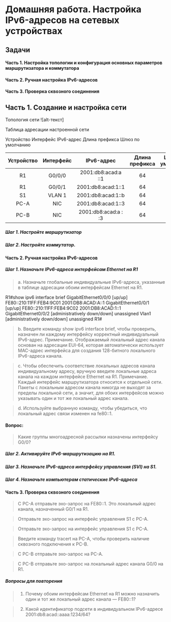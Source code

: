 # Домашняя работа. Настройка IPv6-адресов на сетевых устройствах

## Задачи
#### Часть 1. Настройка топологии и конфигурация основных параметров маршрутизатора и коммутатора
#### Часть 2. Ручная настройка IPv6-адресов
#### Часть 3. Проверка сквозного соединения



## Часть 1. Создание и настройка сети
Топология сети
![alt-текст]

Таблица адресации настроенной сети 

Устройство	Интерфейс	IPv6-адрес	Длина префикса	Шлюз по умолчанию

| Устройство | 	Интерфейс |	IPv6-адрес |	Длина префикса |	Шлюз по умолчанию |
| :--------: |:--------:  |:---------:| :--------------:| :-----------------:|
| R1	       | G0/0/0    | 2001:db8:acad:a ::1  |	64	|  —  |
| R1	       | G0/0/1	   | 2001:db8:acad:1::1  |	64	|  —  |
| S1	       |  VLAN 1	 | 2001:db8:acad:1::b	 |  64	|  —  |
| PC-A     	|  NIC	     | 2001:db8:acad:1::3	 |  64	| fe80::1 |
| PC-B     	|  NIC	     | 2001:db8:acad:a : :3	 |  64	| fe80::1 |

##### Шаг 1. Настройте маршрутизатор

##### Шаг 2. Настройте коммутатор.


#### Часть 2. Ручная настройка IPv6-адресов

##### Шаг 1. Назначьте IPv6-адреса интерфейсам Ethernet на R1
> a.	Назначьте глобальные индивидуальные IPv6-адреса, указанные в таблице адресации обоим интерфейсам Ethernet на R1.

R1#show ipv6 interface brief
GigabitEthernet0/0/0       [up/up]
    FE80::210:11FF:FEB4:9C01
    2001:DB8:ACAD:A::1
GigabitEthernet0/0/1       [up/up]
    FE80::210:11FF:FEB4:9C02
    2001:DB8:ACAD:1::1
GigabitEthernet0/0/2       [administratively down/down]
    unassigned
Vlan1                      [administratively down/down]
    unassigned
R1#

> b.	Введите команду show ipv6 interface brief, чтобы проверить, назначен ли каждому интерфейсу корректный индивидуальный IPv6-адрес.
Примечание. Отображаемый локальный адрес канала основан на адресации EUI-64, которая автоматически использует MAC-адрес интерфейса для создания 128-битного локального IPv6-адреса канала.


> c.	Чтобы обеспечить соответствие локальных адресов канала индивидуальному адресу, вручную введите локальные адреса канала на каждом интерфейсе Ethernet на R1.
Примечание. Каждый интерфейс маршрутизатора относится к отдельной сети. Пакеты с локальным адресом канала никогда не выходят за пределы локальной сети, а значит, для обоих интерфейсов можно указывать один и тот же локальный адрес канала.


> d.	Используйте выбранную команду, чтобы убедиться, что локальный адрес связи изменен на fe80::1.  


#### Вопрос:
> Какие группы многоадресной рассылки назначены интерфейсу G0/0?





##### Шаг 2. Активируйте IPv6-маршрутизацию на R1.




##### Шаг 3. Назначьте IPv6-адреса интерфейсу управления (SVI) на S1.




##### Шаг 4. Назначьте компьютерам статические IPv6-адреса





#### Часть 3. Проверка сквозного соединения

> С PC-A отправьте эхо-запрос на FE80::1. Это локальный адрес канала, назначенный G0/1 на R1.


> Отправьте эхо-запрос на интерфейс управления S1 с PC-A.



> Отправьте эхо-запрос на интерфейс управления S1 с PC-A.



> Введите команду tracert на PC-A, чтобы проверить наличие сквозного подключения к PC-B.



> С PC-B отправьте эхо-запрос на PC-A.



> С PC-B отправьте эхо-запрос на локальный адрес канала G0/0 на R1.







##### Вопросы для повторения

> 1.	Почему обоим интерфейсам Ethernet на R1 можно назначить один и тот же локальный адрес канала — FE80::1?




> 2.	Какой идентификатор подсети в индивидуальном IPv6-адресе 2001:db8:acad::aaaa:1234/64?











